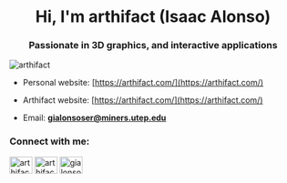 <h1 align="center">Hi, I'm arthifact (Isaac Alonso)</h1>
<h3 align="center">Passionate in 3D graphics, and interactive applications</h3>

<p align="left"> <img src="https://komarev.com/ghpvc/?username=arthifact&label=Profile%20views&color=0e75b6&style=flat" alt="arthifact" /> </p>

- Personal website: [https://arthifact.com/](https://arthifact.com/)

- Arthifact website: [https://arthifact.com/](https://arthifact.com/)

- Email: **gialonsoser@miners.utep.edu**

<h3 align="left">Connect with me:</h3>
<p align="left">
<a href="https://instagram.com/arthifact" target="blank"><img align="center" src="https://raw.githubusercontent.com/rahuldkjain/github-profile-readme-generator/master/src/images/icons/Social/instagram.svg" alt="arthifact" height="30" width="40" /></a>
<a href="https://www.youtube.com/c/arthifact" target="blank"><img align="center" src="[https://raw.githubusercontent.com/rahuldkjain/github-profile-readme-generator/master/src/images/icons/Social/youtube.svg](https://img.icons8.com/?size=50&id=37326&format=png)" alt="arthifact" height="30" width="40" /></a>
<a href="https://linkedin.com/in/gialonsoser" target="blank"><img align="center" src="https://raw.githubusercontent.com/rahuldkjain/github-profile-readme-generator/master/src/images/icons/Social/linked-in-alt.svg" alt="gialonsoser" height="30" width="40" /></a>
</p>
